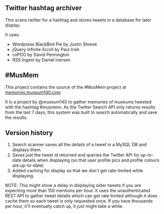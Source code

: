 Twitter hashtag archiver
------------------------

This scans twitter for a hashtag and stores tweets in a database for later display.

It uses:
 - Wordpress BlackBird Pie by Justin Shreve
 - jQuery Infinite Scroll by Paul Irish
 - cxPDO by David Pennington
 - RSS Ingest by Daniel Iversen

#MusMem
-------
This project contains the source of the #MusMem project at [memories.museum140.com](http://memories.museum140.com/)

It is a project by @museum140 to gather memories of museums tweeted with the hashtag #musmem. As the Twitter Search API only returns results from the last 7 days, this system was built to search automatically and save the results. 

Version history
---------------
 1.  Search scanner saves all the details of a tweet in a MySQL DB and displays them.
 2.  Saves just the tweet id returned and queries the Twitter API for up-to-date details when displaying (so that user profile pics and profile colours are up-to-date)
 3.  Added caching for display so that we don't get rate-limited while displaying.


NOTE: This might show a delay in displaying older tweets if you are expecting more than 150 mentions per hour.
      It uses the unauthenticated REST API to gather tweet details which can get rate limited although it does
			cache them so each tweet is only requested once. If you have thousands per hour, it'll eventually catch up, 
			it just might take a while.
